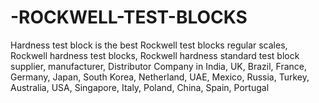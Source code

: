 # -ROCKWELL-TEST-BLOCKS
Hardness test block is the best Rockwell test blocks regular scales, Rockwell hardness test blocks, Rockwell hardness standard test block supplier, manufacturer, Distributor Company in India, UK, Brazil, France, Germany, Japan, South Korea, Netherland, UAE, Mexico, Russia, Turkey, Australia, USA, Singapore, Italy, Poland, China, Spain, Portugal
